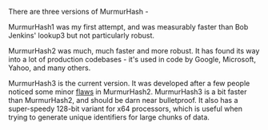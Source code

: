 There are three versions of MurmurHash -

MurmurHash1 was my first attempt, and was measurably faster than Bob Jenkins' lookup3 but not particularly robust.

MurmurHash2 was much, much faster and more robust. It has found its way into a lot of production codebases - it's used in code by Google, Microsoft, Yahoo, and many others.

MurmurHash3 is the current version. It was developed after a few people noticed some minor [flaws](MurmurHash2Flaw) in MurmurHash2. MurmurHash3 is a bit faster than MurmurHash2, and should be darn near bulletproof. It also has a super-speedy 128-bit variant for x64 processors, which is useful when trying to generate unique identifiers for large chunks of data.